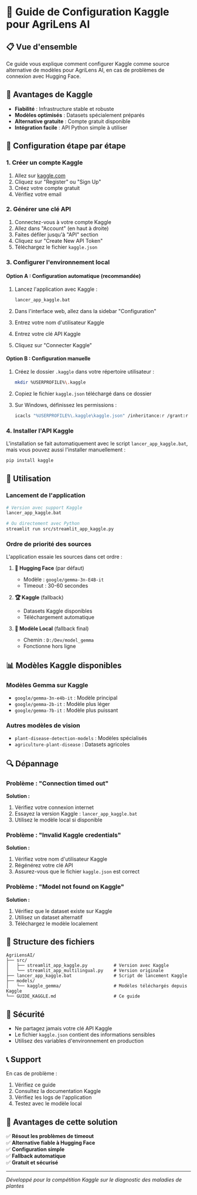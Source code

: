 # 🌱 Guide de Configuration Kaggle pour AgriLens AI

## 📋 Vue d'ensemble

Ce guide vous explique comment configurer Kaggle comme source alternative de modèles pour AgriLens AI, en cas de problèmes de connexion avec Hugging Face.

## 🎯 Avantages de Kaggle

- **Fiabilité** : Infrastructure stable et robuste
- **Modèles optimisés** : Datasets spécialement préparés
- **Alternative gratuite** : Compte gratuit disponible
- **Intégration facile** : API Python simple à utiliser

## 🔧 Configuration étape par étape

### 1. Créer un compte Kaggle

1. Allez sur [kaggle.com](https://www.kaggle.com)
2. Cliquez sur "Register" ou "Sign Up"
3. Créez votre compte gratuit
4. Vérifiez votre email

### 2. Générer une clé API

1. Connectez-vous à votre compte Kaggle
2. Allez dans "Account" (en haut à droite)
3. Faites défiler jusqu'à "API" section
4. Cliquez sur "Create New API Token"
5. Téléchargez le fichier `kaggle.json`

### 3. Configurer l'environnement local

#### Option A : Configuration automatique (recommandée)

1. Lancez l'application avec Kaggle :
   ```bash
   lancer_app_kaggle.bat
   ```

2. Dans l'interface web, allez dans la sidebar "Configuration"
3. Entrez votre nom d'utilisateur Kaggle
4. Entrez votre clé API Kaggle
5. Cliquez sur "Connecter Kaggle"

#### Option B : Configuration manuelle

1. Créez le dossier `.kaggle` dans votre répertoire utilisateur :
   ```bash
   mkdir %USERPROFILE%\.kaggle
   ```

2. Copiez le fichier `kaggle.json` téléchargé dans ce dossier

3. Sur Windows, définissez les permissions :
   ```bash
   icacls "%USERPROFILE%\.kaggle\kaggle.json" /inheritance:r /grant:r "%USERNAME%:F"
   ```

### 4. Installer l'API Kaggle

L'installation se fait automatiquement avec le script `lancer_app_kaggle.bat`, mais vous pouvez aussi l'installer manuellement :

```bash
pip install kaggle
```

## 🚀 Utilisation

### Lancement de l'application

```bash
# Version avec support Kaggle
lancer_app_kaggle.bat

# Ou directement avec Python
streamlit run src/streamlit_app_kaggle.py
```

### Ordre de priorité des sources

L'application essaie les sources dans cet ordre :

1. **🤗 Hugging Face** (par défaut)
   - Modèle : `google/gemma-3n-E4B-it`
   - Timeout : 30-60 secondes

2. **🏆 Kaggle** (fallback)
   - Datasets Kaggle disponibles
   - Téléchargement automatique

3. **💾 Modèle Local** (fallback final)
   - Chemin : `D:/Dev/model_gemma`
   - Fonctionne hors ligne

## 📊 Modèles Kaggle disponibles

### Modèles Gemma sur Kaggle

- `google/gemma-3n-e4b-it` : Modèle principal
- `google/gemma-2b-it` : Modèle plus léger
- `google/gemma-7b-it` : Modèle plus puissant

### Autres modèles de vision

- `plant-disease-detection-models` : Modèles spécialisés
- `agriculture-plant-disease` : Datasets agricoles

## 🔍 Dépannage

### Problème : "Connection timed out"

**Solution :**
1. Vérifiez votre connexion internet
2. Essayez la version Kaggle : `lancer_app_kaggle.bat`
3. Utilisez le modèle local si disponible

### Problème : "Invalid Kaggle credentials"

**Solution :**
1. Vérifiez votre nom d'utilisateur Kaggle
2. Régénérez votre clé API
3. Assurez-vous que le fichier `kaggle.json` est correct

### Problème : "Model not found on Kaggle"

**Solution :**
1. Vérifiez que le dataset existe sur Kaggle
2. Utilisez un dataset alternatif
3. Téléchargez le modèle localement

## 📁 Structure des fichiers

```
AgriLensAI/
├── src/
│   ├── streamlit_app_kaggle.py          # Version avec Kaggle
│   └── streamlit_app_multilingual.py    # Version originale
├── lancer_app_kaggle.bat                # Script de lancement Kaggle
├── models/
│   └── kaggle_gemma/                    # Modèles téléchargés depuis Kaggle
└── GUIDE_KAGGLE.md                      # Ce guide
```

## 🔐 Sécurité

- Ne partagez jamais votre clé API Kaggle
- Le fichier `kaggle.json` contient des informations sensibles
- Utilisez des variables d'environnement en production

## 📞 Support

En cas de problème :

1. Vérifiez ce guide
2. Consultez la documentation Kaggle
3. Vérifiez les logs de l'application
4. Testez avec le modèle local

## 🎉 Avantages de cette solution

✅ **Résout les problèmes de timeout**  
✅ **Alternative fiable à Hugging Face**  
✅ **Configuration simple**  
✅ **Fallback automatique**  
✅ **Gratuit et sécurisé**  

---

*Développé pour la compétition Kaggle sur le diagnostic des maladies de plantes* 
